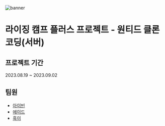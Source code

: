 ![banner](https://softsquared.notion.site/image/https%3A%2F%2Fs3-us-west-2.amazonaws.com%2Fsecure.notion-static.com%2Fb8a2148c-8ccc-4a78-8044-8c4677c3c4cd%2F%25E1%2584%2589%25E1%2585%25B3%25E1%2584%258F%25E1%2585%25B3%25E1%2584%2585%25E1%2585%25B5%25E1%2586%25AB%25E1%2584%2589%25E1%2585%25A3%25E1%2586%25BA_2023-06-29_%25E1%2584%258B%25E1%2585%25A9%25E1%2584%2592%25E1%2585%25AE_3.25.58.png?table=block&id=1919079c-8b83-4634-b159-f6495edeb6b5&spaceId=ddf78827-42af-43b7-a69e-15559bce6dbf&width=2000&userId=&cache=v2)

# 라이징 캠프 플러스 프로젝트 - 원티드 클론 코딩(서버)

## 프로젝트 기간
2023.08.19 ~ 2023.09.02

## 팀원
- [아이빈](https://github.com/eyeben)
- [에이드](https://github.com/GrandNewStart)
- [흑이](https://github.com/black2code) 